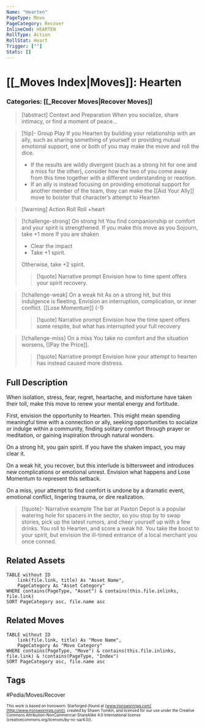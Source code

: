 ```yaml
---
Name: "Hearten"
PageType: Move
PageCategory: Recover
InlineCmd: HEARTEN
RollType: Action
RollStat: Heart
Trigger: [""] 
Stats: []
---
```

# [[_Moves Index|Moves]]: Hearten
### Categories: [[_Recover Moves|Recover Moves]]
>[!abstract]  Context and Preparation
>When you socialize, share intimacy, or find a moment of peace...

> [!tip]- Group Play
> If you Hearten by building your relationship with an ally, such as sharing something of yourself or providing mutual emotional support, one or both of you may make the move and roll the dice. 
>- If the results are wildly divergent (such as a strong hit for one and a miss for the other), consider how the two of you come away from this time together with a different understanding or reaction. 
>- If an ally is instead focusing on providing emotional support for another member of the team, they can make the [[Aid Your Ally]] move to bolster that character’s attempt to Hearten

> [!warning] Action Roll
> Roll +heart

> [!challenge-strong] On strong hit
> You find companionship or comfort and your spirit is strengthened. 
> If you make this move as you Sojourn, take +1 more
> If you are shaken
>- Clear the impact
>- Take +1 spirit. 
>
> Otherwise, take +2 spirit. 
> 
> > [!quote] Narrative prompt
> > Envision how to time spent offers your spirit recovery.

> [!challenge-weak] On a weak hit
> As on a strong hit, but this indulgence is fleeting. Envision an interruption, complication, or inner conflict. 
> [[Lose Momentum]] (-1)
> > [!quote] Narrative prompt
> > Envision how the time spent offers some respite, but what has interrupted your full recovery

> [!challenge-miss] On a miss
> You take no comfort and the situation worsens, [[Pay the Price]].
> > [!quote] Narrative prompt
> > Envision how your attempt to hearten has instead caused more distress.

## Full Description
When isolation, stress, fear, regret, heartache, and misfortune have taken their toll, make this move to renew your mental energy and fortitude. 

First, envision the opportunity to Hearten. This might mean spending meaningful time with a connection or ally, seeking opportunities to socialize or indulge within a community, finding solitary comfort through prayer or meditation, or gaining inspiration through natural wonders. 

On a strong hit, you gain spirit. If you have the shaken impact, you may clear it. 

On a weak hit, you recover, but this interlude is bittersweet and introduces new complications or emotional unrest. Envision what happens and Lose Momentum to represent this setback. 

On a miss, your attempt to find comfort is undone by a dramatic event, emotional conflict, lingering trauma, or dire realization. 




> [!quote]- Narrative example
> The bar at Paxton Depot is a popular watering hole for spacers in the sector, so you stop by to swap stories, pick up the latest rumors, and cheer yourself up with a few drinks. You roll to Hearten, and score a weak hit. You take the boost to your spirit, but envision the ill-timed entrance of a local merchant you once conned. 

## Related Assets
```dataview
TABLE without ID
	link(file.link, title) As "Asset Name",
	PageCategory As "Asset Category"
WHERE contains(PageType, "Asset") & contains(this.file.inlinks, file.link)
SORT PageCategory asc, file.name asc
```

## Related Moves
```dataview
TABLE without ID
	link(file.link, title) As "Move Name",
	PageCategory As "Move Category"
WHERE contains(PageType, "Move") & contains(this.file.inlinks, file.link) & !contains(PageType, "Index")
SORT PageCategory asc, file.name asc
```

## Tags


#Pedia/Moves/Recover 

<font size=-2>This work is based on Ironsworn: Starforged (found at [www.ironswornrpg.com](http://www.ironswornrpg.com)), created by Shawn Tomkin, and licensed for our use under the Creative Commons Attribution-NonCommercial-ShareAlike 4.0 International license  (creativecommons.org/licenses/by-nc-sa/4.0/).</font>